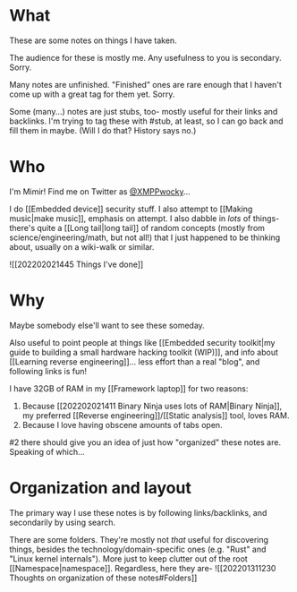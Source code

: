 # What
These are some notes on things I have taken.

The audience for these is mostly me. Any usefulness to you is secondary. Sorry.

Many notes are unfinished. "Finished" ones are rare enough that I haven't come up with a great tag for them yet. Sorry.

Some (many...) notes are just stubs, too- mostly useful for their links and backlinks. I'm trying to tag these with #stub, at least, so I can go back and fill them in maybe. (Will I do that? History says no.)

# Who
I'm Mimir! Find me on Twitter as [@XMPPwocky](https://twitter.com/XMPPwocky)...

I do [[Embedded device]] security stuff. I also attempt to [[Making music|make music]], emphasis on attempt. I also dabble in *lots* of things- there's quite a [[Long tail|long tail]] of random concepts (mostly from science/engineering/math, but not all!) that I just happened to be thinking about, usually on a wiki-walk or similar.

![[202202021445 Things I've done]]

# Why
Maybe somebody else'll want to see these someday.

Also useful to point people at things like [[Embedded security toolkit|my guide to building a small hardware hacking toolkit (WIP)]], and info about [[Learning reverse engineering]]... less effort than a real "blog", and following links is fun!

I have 32GB of RAM in my [[Framework laptop]] for two reasons:
1. Because [[202202021411 Binary Ninja uses lots of RAM|Binary Ninja]], my preferred [[Reverse engineering]]/[[Static analysis]] tool, loves RAM.
2. Because I love having obscene amounts of tabs open.

#2 there should give you an idea of just how "organized" these notes are. Speaking of which...
# Organization and layout
The primary way I use these notes is by following links/backlinks, and secondarily by using search.

There are some folders. They're mostly not *that* useful for discovering things, besides the technology/domain-specific ones (e.g. "Rust" and "Linux kernel internals"). More just to keep clutter out of the root [[Namespace|namespace]]. Regardless, here they are-
![[202201311230 Thoughts on organization of these notes#Folders]]